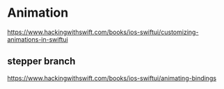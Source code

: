 # Animation
https://www.hackingwithswift.com/books/ios-swiftui/customizing-animations-in-swiftui

## stepper branch
https://www.hackingwithswift.com/books/ios-swiftui/animating-bindings
